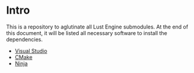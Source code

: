 # Intro

This is a repository to aglutinate all Lust Engine submodules. At the end of this document, it will be listed all necessary software to install the dependencies.

- [Visual Studio](https://visualstudio.microsoft.com/)
- [CMake](https://cmake.org/)
- [Ninja](https://ninja-build.org/)
